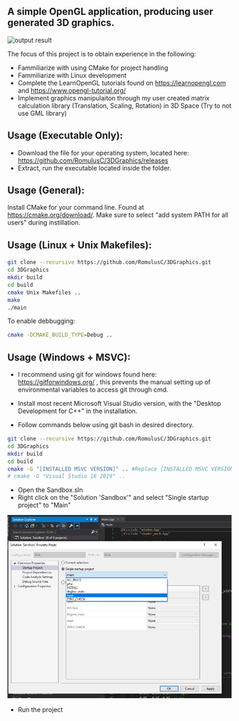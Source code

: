 ## A simple OpenGL application, producing user generated 3D graphics.

![output result](Example.gif)

The focus of this project is to obtain experience in the following:
* Fammiliarize with using CMake for project handling
* Fammiliarize with Linux development
* Complete the LearnOpenGL tutorials found on https://learnopengl.com and https://www.opengl-tutorial.org/ 
* Implement graphics manipulaiton through my user created matrix calculation library (Translation, Scaling, Rotation) in 3D Space (Try to not use GML library)
## Usage (Executable Only):
* Download the file for your operating system, located here: https://github.com/RomulusC/3DGraphics/releases
* Extract, run the executable located inside the folder.
## Usage (General):
Install CMake for your command line. Found at https://cmake.org/download/. Make sure to select "add system PATH for all users" during instillation.
## Usage (Linux + Unix Makefiles):

```bash
git clone --recursive https://github.com/RomulusC/3DGraphics.git
cd 3DGraphics
mkdir build
cd build
cmake Unix Makefiles ..
make
./main
```
To enable debbugging:
```bash
cmake -DCMAKE_BUILD_TYPE=Debug ..
```

## Usage (Windows + MSVC):
* I recommend using git for windows found here: https://gitforwindows.org/ ,
this prevents the manual setting up of environmental variables to access git through cmd.

* Install most recent Microsoft Visual Studio version, with the "Desktop Development for C++" in the installation. 
 * Follow commands below using git bash in desired directory. 
```bash
git clone --recursive https://github.com/RomulusC/3DGraphics.git
cd 3DGraphics
mkdir build
cd build
cmake -G "[INSTALLED MSVC VERSION]" .. #Replace [INSTALLED MSVC VERSION] with your installed version. e.g:
# cmake -G "Visual Studio 16 2019" ..
```
* Open the Sandbox.sln
* Right click on the "Solution 'Sandbox'" and select "Single startup project" to "Main"

![output result](BuildStartupProject.png)

* Run the project




